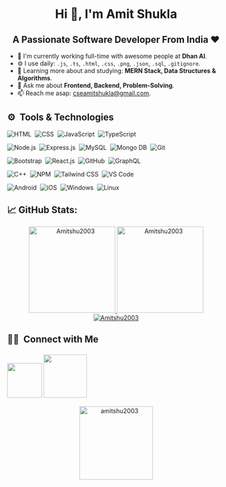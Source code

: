 <h1 align="center">Hi 👋, I'm Amit Shukla</h1>
<h2 align="center">A Passionate Software Developer From <strong>India</strong> ❤️</h2>

-  🔭  I'm currently working full-time with awesome people at **Dhan AI**.
-  ⚙️ I use daily: `.js`, `.ts`, `.html`, `.css`, `.png`, `.json`, `.sql`,  `.gitignore`.
-  🌱 Learning more about and studying: **MERN Stack, Data Structures & Algorithms**.
-  💬 Ask me about **Frontend, Backend, Problem-Solving**.
-  📫 Reach me asap: cseamitshukla@gmail.com.

## ⚙️ &nbsp;Tools & Technologies
![HTML](https://img.shields.io/badge/-HTML-05122A?style=flat&logo=HTML5)&nbsp;
![CSS](https://img.shields.io/badge/-CSS-05122A?style=flat&logo=CSS3&logoColor=1572B6)&nbsp;
![JavaScript](https://img.shields.io/badge/-JavaScript-05122A?style=flat&logo=javascript)&nbsp;
![TypeScript](https://img.shields.io/badge/-TypeScript-05122A?style=flat&logo=typescript)&nbsp;

![Node.js](https://img.shields.io/badge/-Node.js-05122A?style=flat&logo=node.js)&nbsp;
![Express.js](https://img.shields.io/badge/-Express.js-05122A?style=flat&logo=express)&nbsp;
![MySQL](https://img.shields.io/badge/-MySQL-05122A?style=flat&logo=mysql&logoColor=FFA518)&nbsp;
![Mongo DB](https://img.shields.io/badge/-MongoDB-05122A?style=flat&logo=mongodb)&nbsp;
![Git](https://img.shields.io/badge/-Git-05122A?style=flat&logo=git)

![Bootstrap](https://img.shields.io/badge/-Bootstrap-05122A?style=flat&logo=bootstrap)&nbsp;
![React.js](https://img.shields.io/badge/-React.js-05122A?style=flat&logo=react)&nbsp;
![GitHub](https://img.shields.io/badge/-GitHub-05122A?style=flat&logo=github)&nbsp;
![GraphQL](https://img.shields.io/badge/-GraphQL-05122A?style=flat&logo=graphql&logoColor=%20%23f4447c)&nbsp;

![C++](https://img.shields.io/badge/-C++-05122A?style=flat&logo=cplusplus)&nbsp;
![NPM](https://img.shields.io/badge/-npm-05122A?style=flat&logo=npm)&nbsp;
![Tailwind CSS](https://img.shields.io/badge/-Tailwind%20CSS-05122A?style=flat&logo=tailwindcss)&nbsp;
![VS Code](https://img.shields.io/badge/-VS%20Code-05122A?style=flat&logo=visualstudiocode&logoColor=blue)&nbsp;

![Android](https://img.shields.io/badge/-Android-05122A?style=flat&logo=android)&nbsp;
![iOS](https://img.shields.io/badge/-iOS-05122A?style=flat&logo=iOS)&nbsp;
![Windows](https://img.shields.io/badge/-Windows-05122A?style=flat&logo=windows)&nbsp;
![Linux](https://img.shields.io/badge/-Linux-05122A?style=flat&logo=linux)&nbsp;

## 📈&nbsp;GitHub Stats:
<p align="center">
<a href="https://github.com/Amitshu2003">
<img  src="https://github-readme-stats.vercel.app/api/top-langs?username=Amitshu2003&show_icons=true&locale=en&layout=compact&theme=nightowl&hide_border=true" alt="Amitshu2003" height=200px/>
  <img  src="https://github-readme-stats.vercel.app/api?username=Amitshu2003&show_icons=true&locale=en&theme=nightowl&hide_border=true" alt="Amitshu2003" height=200px/>
  <img src="https://github-readme-streak-stats.herokuapp.com/?user=Amitshu2003&theme=nightowl&hide_border=true" alt="Amitshu2003"/>
</a>
</p>


## 🤝🏻 &nbsp;Connect with Me

<p align="center">
<h3><a href="mailto:cseamitshukla@gmail.com"><img src="https://img.shields.io/badge/-Gmail-05122A?style=flat&logo=Gmail&logoColor=#ff5d5d" width="80px" height="auto"/></a>
<a href="https://www.linkedin.com/in/amit-shukla-8131951a0/"><img src="https://img.shields.io/badge/-LinkedIn-05122A?style=flat&logo=Linkedin&logoColor=#0a66c2" width="100px"/></a>
</h3>
</p>

<p align="center"> <img src="https://komarev.com/ghpvc/?username=amitshu2003&label=Profile%20Views&color=green&style=flat" alt="amitshu2003" width="170px" height="auto" /> </p>


